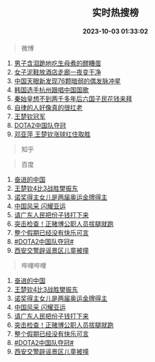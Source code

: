<div align="center"><h2>实时热搜榜</h2><h4>2023-10-03 01:33:02</h4></div>

> 微博  

1. [男子含泪跪地吃生母煮的醪糟蛋](https://s.weibo.com/weibo?q=%23%E7%94%B7%E5%AD%90%E5%90%AB%E6%B3%AA%E8%B7%AA%E5%9C%B0%E5%90%83%E7%94%9F%E6%AF%8D%E7%85%AE%E7%9A%84%E9%86%AA%E7%B3%9F%E8%9B%8B%23&t=31&band_rank=1&Refer=top)<br />
2. [女子泥鞋放酒店走廊一夜变干净](https://s.weibo.com/weibo?q=%23%E5%A5%B3%E5%AD%90%E6%B3%A5%E9%9E%8B%E6%94%BE%E9%85%92%E5%BA%97%E8%B5%B0%E5%BB%8A%E4%B8%80%E5%A4%9C%E5%8F%98%E5%B9%B2%E5%87%80%23&t=31&band_rank=2&Refer=top)<br />
3. [中国天眼新发现76颗暗弱的偶发脉冲星](https://s.weibo.com/weibo?q=%23%E4%B8%AD%E5%9B%BD%E5%A4%A9%E7%9C%BC%E6%96%B0%E5%8F%91%E7%8E%B076%E9%A2%97%E6%9A%97%E5%BC%B1%E7%9A%84%E5%81%B6%E5%8F%91%E8%84%89%E5%86%B2%E6%98%9F%23&t=31&band_rank=3&Refer=top)<br />
4. [韩国选手杭州跟唱中国国歌](https://s.weibo.com/weibo?q=%23%E9%9F%A9%E5%9B%BD%E9%80%89%E6%89%8B%E6%9D%AD%E5%B7%9E%E8%B7%9F%E5%94%B1%E4%B8%AD%E5%9B%BD%E5%9B%BD%E6%AD%8C%23&t=31&band_rank=4&Refer=top)<br />
5. [秦始皇想不到两千多年后六国子民花钱来拜](https://s.weibo.com/weibo?q=%23%E7%A7%A6%E5%A7%8B%E7%9A%87%E6%83%B3%E4%B8%8D%E5%88%B0%E4%B8%A4%E5%8D%83%E5%A4%9A%E5%B9%B4%E5%90%8E%E5%85%AD%E5%9B%BD%E5%AD%90%E6%B0%91%E8%8A%B1%E9%92%B1%E6%9D%A5%E6%8B%9C%23&t=31&band_rank=5&Refer=top)<br />
6. [自律的人好像真的很扛老](https://s.weibo.com/weibo?q=%E8%87%AA%E5%BE%8B%E7%9A%84%E4%BA%BA%E5%A5%BD%E5%83%8F%E7%9C%9F%E7%9A%84%E5%BE%88%E6%89%9B%E8%80%81&t=31&band_rank=6&Refer=top)<br />
7. [王楚钦冠军](https://s.weibo.com/weibo?q=%23%E7%8E%8B%E6%A5%9A%E9%92%A6%E5%86%A0%E5%86%9B%23&t=31&band_rank=7&Refer=top)<br />
8. [DOTA2中国队夺冠](https://s.weibo.com/weibo?q=%23DOTA2%E4%B8%AD%E5%9B%BD%E9%98%9F%E5%A4%BA%E5%86%A0%23&t=31&band_rank=8&Refer=top)<br />
9. [邓亚萍 王楚钦涨球扛住取胜](https://s.weibo.com/weibo?q=%E9%82%93%E4%BA%9A%E8%90%8D%20%E7%8E%8B%E6%A5%9A%E9%92%A6%E6%B6%A8%E7%90%83%E6%89%9B%E4%BD%8F%E5%8F%96%E8%83%9C&t=31&band_rank=9&Refer=top)<br />

> 知乎  


> 百度  

1. [奋进的中国](https://www.baidu.com/s?wd=%E5%A5%8B%E8%BF%9B%E7%9A%84%E4%B8%AD%E5%9B%BD&sa=fyb_news&rsv_dl=fyb_news)<br />
2. [王楚钦4比3战胜樊振东](https://www.baidu.com/s?wd=%E7%8E%8B%E6%A5%9A%E9%92%A64%E6%AF%943%E6%88%98%E8%83%9C%E6%A8%8A%E6%8C%AF%E4%B8%9C&sa=fyb_news&rsv_dl=fyb_news)<br />
3. [诺奖得主女儿是两届奥运金牌得主](https://www.baidu.com/s?wd=%E8%AF%BA%E5%A5%96%E5%BE%97%E4%B8%BB%E5%A5%B3%E5%84%BF%E6%98%AF%E4%B8%A4%E5%B1%8A%E5%A5%A5%E8%BF%90%E9%87%91%E7%89%8C%E5%BE%97%E4%B8%BB&sa=fyb_news&rsv_dl=fyb_news)<br />
4. [中国风采 闪耀亚运](https://www.baidu.com/s?wd=%E4%B8%AD%E5%9B%BD%E9%A3%8E%E9%87%87+%E9%97%AA%E8%80%80%E4%BA%9A%E8%BF%90&sa=fyb_news&rsv_dl=fyb_news)<br />
5. [请广东人民把份子钱打下来](https://www.baidu.com/s?wd=%E8%AF%B7%E5%B9%BF%E4%B8%9C%E4%BA%BA%E6%B0%91%E6%8A%8A%E4%BB%BD%E5%AD%90%E9%92%B1%E6%89%93%E4%B8%8B%E6%9D%A5&sa=fyb_news&rsv_dl=fyb_news)<br />
6. [突击检查！正赌博公职人员拔腿就跑](https://www.baidu.com/s?wd=%E7%AA%81%E5%87%BB%E6%A3%80%E6%9F%A5%EF%BC%81%E6%AD%A3%E8%B5%8C%E5%8D%9A%E5%85%AC%E8%81%8C%E4%BA%BA%E5%91%98%E6%8B%94%E8%85%BF%E5%B0%B1%E8%B7%91&sa=fyb_news&rsv_dl=fyb_news)<br />
7. [整个假期已经没有快乐可言](https://www.baidu.com/s?wd=%E6%95%B4%E4%B8%AA%E5%81%87%E6%9C%9F%E5%B7%B2%E7%BB%8F%E6%B2%A1%E6%9C%89%E5%BF%AB%E4%B9%90%E5%8F%AF%E8%A8%80&sa=fyb_news&rsv_dl=fyb_news)<br />
8. [#DOTA2中国队夺冠#](https://www.baidu.com/s?wd=%23DOTA2%E4%B8%AD%E5%9B%BD%E9%98%9F%E5%A4%BA%E5%86%A0%23&sa=fyb_news&rsv_dl=fyb_news)<br />
9. [西安交警辟谣景区儿童被撞](https://www.baidu.com/s?wd=%E8%A5%BF%E5%AE%89%E4%BA%A4%E8%AD%A6%E8%BE%9F%E8%B0%A3%E6%99%AF%E5%8C%BA%E5%84%BF%E7%AB%A5%E8%A2%AB%E6%92%9E&sa=fyb_news&rsv_dl=fyb_news)<br />

> 哔哩哔哩  

1. [奋进的中国](https://www.baidu.com/s?wd=%E5%A5%8B%E8%BF%9B%E7%9A%84%E4%B8%AD%E5%9B%BD&sa=fyb_news&rsv_dl=fyb_news)<br />
2. [王楚钦4比3战胜樊振东](https://www.baidu.com/s?wd=%E7%8E%8B%E6%A5%9A%E9%92%A64%E6%AF%943%E6%88%98%E8%83%9C%E6%A8%8A%E6%8C%AF%E4%B8%9C&sa=fyb_news&rsv_dl=fyb_news)<br />
3. [诺奖得主女儿是两届奥运金牌得主](https://www.baidu.com/s?wd=%E8%AF%BA%E5%A5%96%E5%BE%97%E4%B8%BB%E5%A5%B3%E5%84%BF%E6%98%AF%E4%B8%A4%E5%B1%8A%E5%A5%A5%E8%BF%90%E9%87%91%E7%89%8C%E5%BE%97%E4%B8%BB&sa=fyb_news&rsv_dl=fyb_news)<br />
4. [中国风采 闪耀亚运](https://www.baidu.com/s?wd=%E4%B8%AD%E5%9B%BD%E9%A3%8E%E9%87%87+%E9%97%AA%E8%80%80%E4%BA%9A%E8%BF%90&sa=fyb_news&rsv_dl=fyb_news)<br />
5. [请广东人民把份子钱打下来](https://www.baidu.com/s?wd=%E8%AF%B7%E5%B9%BF%E4%B8%9C%E4%BA%BA%E6%B0%91%E6%8A%8A%E4%BB%BD%E5%AD%90%E9%92%B1%E6%89%93%E4%B8%8B%E6%9D%A5&sa=fyb_news&rsv_dl=fyb_news)<br />
6. [突击检查！正赌博公职人员拔腿就跑](https://www.baidu.com/s?wd=%E7%AA%81%E5%87%BB%E6%A3%80%E6%9F%A5%EF%BC%81%E6%AD%A3%E8%B5%8C%E5%8D%9A%E5%85%AC%E8%81%8C%E4%BA%BA%E5%91%98%E6%8B%94%E8%85%BF%E5%B0%B1%E8%B7%91&sa=fyb_news&rsv_dl=fyb_news)<br />
7. [整个假期已经没有快乐可言](https://www.baidu.com/s?wd=%E6%95%B4%E4%B8%AA%E5%81%87%E6%9C%9F%E5%B7%B2%E7%BB%8F%E6%B2%A1%E6%9C%89%E5%BF%AB%E4%B9%90%E5%8F%AF%E8%A8%80&sa=fyb_news&rsv_dl=fyb_news)<br />
8. [#DOTA2中国队夺冠#](https://www.baidu.com/s?wd=%23DOTA2%E4%B8%AD%E5%9B%BD%E9%98%9F%E5%A4%BA%E5%86%A0%23&sa=fyb_news&rsv_dl=fyb_news)<br />
9. [西安交警辟谣景区儿童被撞](https://www.baidu.com/s?wd=%E8%A5%BF%E5%AE%89%E4%BA%A4%E8%AD%A6%E8%BE%9F%E8%B0%A3%E6%99%AF%E5%8C%BA%E5%84%BF%E7%AB%A5%E8%A2%AB%E6%92%9E&sa=fyb_news&rsv_dl=fyb_news)<br />
